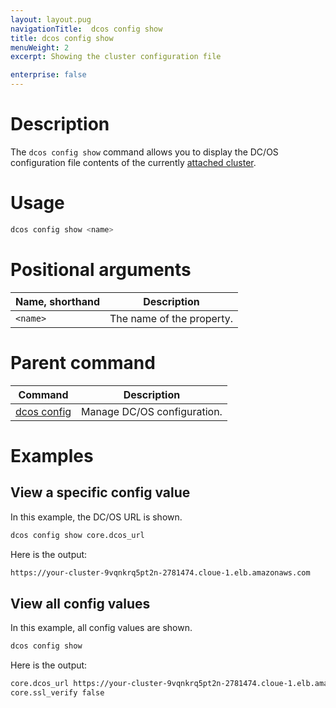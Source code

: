 ```yaml
---
layout: layout.pug
navigationTitle:  dcos config show
title: dcos config show
menuWeight: 2
excerpt: Showing the cluster configuration file

enterprise: false
---
```



# Description
The `dcos config show` command allows you to display the DC/OS configuration file contents of the currently [attached cluster](/1.11/cli/command-reference/dcos-cluster/dcos-cluster-attach/).

# Usage

```bash
dcos config show <name>
```


# Positional arguments

| Name, shorthand |  Description |
|---------|-------------|
| `<name>`   |  The name of the property. |

# Parent command

| Command | Description |
|---------|-------------|
| [dcos config](/1.11/cli/command-reference/dcos-config/) |  Manage DC/OS configuration. |

# Examples

## View a specific config value

In this example, the DC/OS URL is shown.

```bash
dcos config show core.dcos_url
```

Here is the output:

```bash
https://your-cluster-9vqnkrq5pt2n-2781474.cloue-1.elb.amazonaws.com
```

## View all config values

In this example, all config values are shown.

```bash
dcos config show
```

Here is the output:

```bash
core.dcos_url https://your-cluster-9vqnkrq5pt2n-2781474.cloue-1.elb.amazonaws.com
core.ssl_verify false
```
